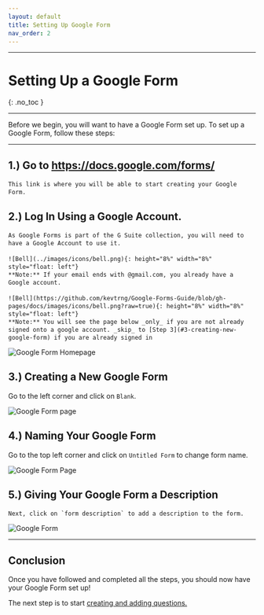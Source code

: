 ```yaml
---
layout: default
title: Setting Up Google Form
nav_order: 2
---
```



---

# Setting Up a Google Form

{: .no_toc }

---

Before we begin, you will want to have a Google Form set up. To set up a Google Form, follow these steps:

---

## 1.) Go to <https://docs.google.com/forms/>

	This link is where you will be able to start creating your Google Form.

## 2.) Log In Using a Google Account.

	As Google Forms is part of the G Suite collection, you will need to have a Google Account to use it.

	![Bell](../images/icons/bell.png){: height="8%" width="8%" style="float: left"}
	**Note:** If your email ends with @gmail.com, you already have a Google account.

	![Bell](https://github.com/kevtrng/Google-Forms-Guide/blob/gh-pages/docs/images/icons/bell.png?raw=true){: height="8%" width="8%" style="float: left"}
    **Note:** You will see the page below _only_ if you are not already signed onto a google account. _skip_ to [Step 3](#3-creating-new-google-form) if you are already signed in

   ![Google Form Homepage](https://github.com/kevtrng/Google-Forms-Guide/blob/gh-pages/docs/images/SettingUpGoogleForm/1_Google_login.png?raw=true)

## 3.) Creating a New Google Form

Go to the left corner and click on `Blank`.

   ![Google Form page](https://github.com/kevtrng/Google-Forms-Guide/blob/gh-pages/docs/images/SettingUpGoogleForm/2_Google_Form_Homepage.png?raw=true)

## 4.) Naming Your Google Form

   Go to the top left corner and click on `Untitled Form` to change form name.

   ![Google Form Page](https://github.com/kevtrng/Google-Forms-Guide/blob/gh-pages/docs/images/SettingUpGoogleForm/3_Untitled_form1.png?raw=true)

## 5.) Giving Your Google Form a Description

	Next, click on `form description` to add a description to the form.

   ![Google Form](https://github.com/kevtrng/Google-Forms-Guide/blob/gh-pages/docs/images/SettingUpGoogleForm/4_Untitled_form2.png?raw=true)

---
## Conclusion

Once you have followed and completed all the steps, you should now have your Google Form set up!

The next step is to start [creating and adding questions.](../addQuestion/makingAQuestion.md)
